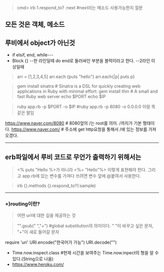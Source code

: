 > cmd> irb
> 1.respond_to? :next #next라는 메소드 사용가능한지 질문

모든 것은 객체, 메소드
---
## 루비에서 object가 아닌것
- if elsif, end, while---
- Block
    {}  --한 라인일때
    do end로 둘러싸인 부분을 블럭이라고 한다. --2라인 이상일때
  
> arr = [1,2,3,4,5]
> arr.each {puts "hello"}
> arr.each{|p| puts p}

> gem install sinatra  # Sinatra is a DSL for quickly creating web applications in Ruby with minimal effort:
> gem install thin     # A small and fast Ruby web server
> echo $PORT
> echo $IP

> ruby app.rb -p $PORT -o $IP   #ruby app.rb -p 8080 -o 0.0.0.0 이랑 똑같은 말임

https://www.naver.com/8080 # 8080앞의 /는 root를 의미. /까지가 기본 형태이다.
https://www.naver.com/  # 주소에 get http요청을 통해서 /에 있는 정보를 가져오겠다.

---

## erb파일에서 루비 코드로 무언가 출력하기 위해서는
> <% puts "Hello %>가 아니라 <%= "Hello"%> 이렇게 표현해야 한다.
> 그리고 app.rb에 있는 변수를 가져다 쓰려면 변수 앞에 @붙여서 사용한다.

> irb
> {}.methods
> {}.respond_to?(:sample)

---

### +)routing이란?
> 어떤 url에 대한 길을 제공하는 것


> "".gsub(" ","+")  #global substitution의 의미이다. " "이 바꾸고 싶은 문자, "+"이 새로 들어갈 문자

require 'uri'
URI.encode("한국어가 가능")
URI.decode("")

- Time.now.inspect.class #현재 시간을 보여주는 Time.now.inpect의 형을 알 수 있다.(String으로 나옴)
- https://www.heroku.com/